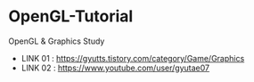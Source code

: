 # OpenGL-Tutorial
OpenGL &amp; Graphics Study

- LINK 01 : https://gyutts.tistory.com/category/Game/Graphics
- LINK 02 : https://www.youtube.com/user/gyutae07

